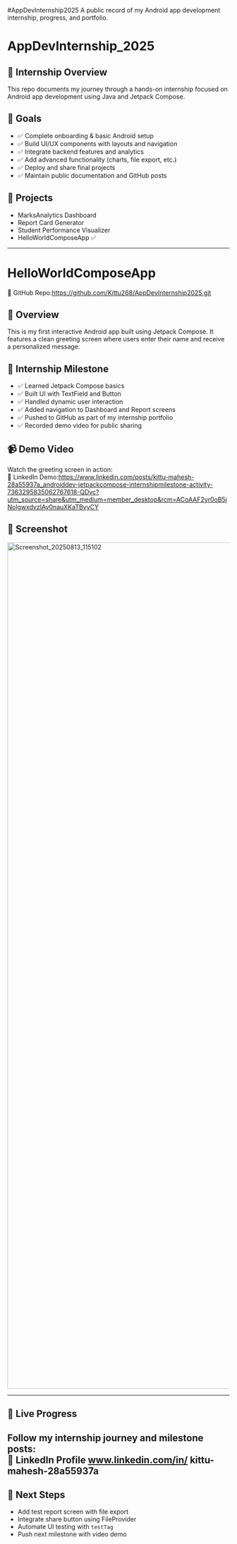 #AppDevInternship2025
A public record of my Android app development internship, progress, and portfolio.

# AppDevInternship_2025

## 🌱 Internship Overview
This repo documents my journey through a hands-on internship focused on Android app development using Java and Jetpack Compose.

## 🎯 Goals
- ✅ Complete onboarding & basic Android setup
- ✅ Build UI/UX components with layouts and navigation
- ✅ Integrate backend features and analytics
- ✅ Add advanced functionality (charts, file export, etc.)
- ✅ Deploy and share final projects
- ✅ Maintain public documentation and GitHub posts

## 📂 Projects
- MarksAnalytics Dashboard  
- Report Card Generator  
- Student Performance Visualizer  
- HelloWorldComposeApp ✅

---

# HelloWorldComposeApp  
🔗 GitHub Repo:https://github.com/Kittu268/AppDevInternship2025.git
## 🚀 Overview
This is my first interactive Android app built using Jetpack Compose. It features a clean greeting screen where users enter their name and receive a personalized message.

## 🎯 Internship Milestone
- ✅ Learned Jetpack Compose basics  
- ✅ Built UI with TextField and Button  
- ✅ Handled dynamic user interaction  
- ✅ Added navigation to Dashboard and Report screens  
- ✅ Pushed to GitHub as part of my internship portfolio  
- ✅ Recorded demo video for public sharing

## 📹 Demo Video
Watch the greeting screen in action:  
🎥 LinkedIn Demo:https://www.linkedin.com/posts/kittu-mahesh-28a55937a_androiddev-jetpackcompose-internshipmilestone-activity-7363295835062767618-QDvc?utm_source=share&utm_medium=member_desktop&rcm=ACoAAF2yr0oB5jNolgwxdvzIAy0nauXKaTBvyCY

## 📱 Screenshot
<img width="1080" height="1920" alt="Screenshot_20250813_115102" src="https://github.com/user-attachments/assets/4393e07b-43f4-4e76-ac3b-6fbdae82b086" />

---

## 🔗 Live Progress
Follow my internship journey and milestone posts:  
📍 LinkedIn Profile www.linkedin.com/in/
kittu-mahesh-28a55937a
---

## 🧠 Next Steps
- Add test report screen with file export  
- Integrate share button using FileProvider  
- Automate UI testing with `testTag`  
- Push next milestone with video demo

